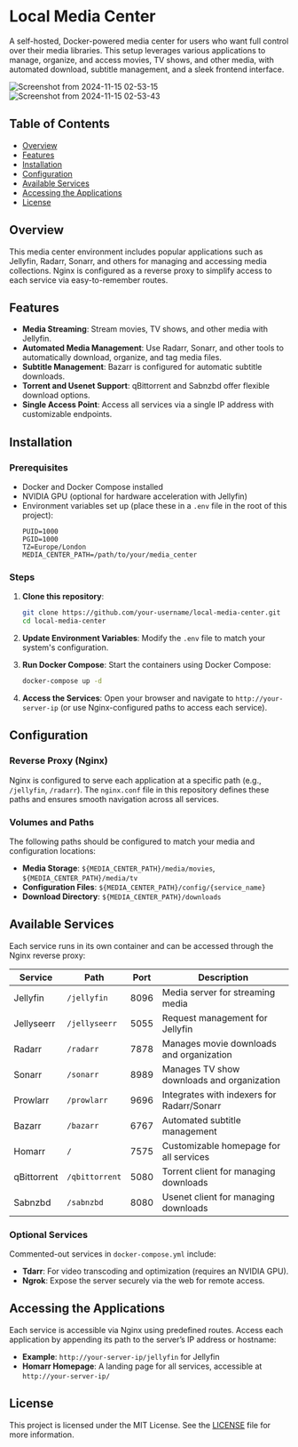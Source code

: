 # Local Media Center

A self-hosted, Docker-powered media center for users who want full control over their media libraries. This setup leverages various applications to manage, organize, and access movies, TV shows, and other media, with automated download, subtitle management, and a sleek frontend interface.

![Screenshot from 2024-11-15 02-53-15](https://github.com/user-attachments/assets/abe65b97-89f3-4a13-aaed-1f2381413e27)
![Screenshot from 2024-11-15 02-53-43](https://github.com/user-attachments/assets/dda2553f-f9e2-4387-b5ce-1ec5c16b4a89)

## Table of Contents
- [Overview](#overview)
- [Features](#features)
- [Installation](#installation)
- [Configuration](#configuration)
- [Available Services](#available-services)
- [Accessing the Applications](#accessing-the-applications)
- [License](#license)

## Overview

This media center environment includes popular applications such as Jellyfin, Radarr, Sonarr, and others for managing and accessing media collections. Nginx is configured as a reverse proxy to simplify access to each service via easy-to-remember routes.

## Features

- **Media Streaming**: Stream movies, TV shows, and other media with Jellyfin.
- **Automated Media Management**: Use Radarr, Sonarr, and other tools to automatically download, organize, and tag media files.
- **Subtitle Management**: Bazarr is configured for automatic subtitle downloads.
- **Torrent and Usenet Support**: qBittorrent and Sabnzbd offer flexible download options.
- **Single Access Point**: Access all services via a single IP address with customizable endpoints.

## Installation

### Prerequisites
- Docker and Docker Compose installed
- NVIDIA GPU (optional for hardware acceleration with Jellyfin)
- Environment variables set up (place these in a `.env` file in the root of this project):
  ```plaintext
  PUID=1000
  PGID=1000
  TZ=Europe/London
  MEDIA_CENTER_PATH=/path/to/your/media_center
  ```

### Steps
1. **Clone this repository**:
   ```bash
   git clone https://github.com/your-username/local-media-center.git
   cd local-media-center
   ```

2. **Update Environment Variables**:
   Modify the `.env` file to match your system's configuration.

3. **Run Docker Compose**:
   Start the containers using Docker Compose:
   ```bash
   docker-compose up -d
   ```

4. **Access the Services**:
   Open your browser and navigate to `http://your-server-ip` (or use Nginx-configured paths to access each service).

## Configuration

### Reverse Proxy (Nginx)
Nginx is configured to serve each application at a specific path (e.g., `/jellyfin`, `/radarr`). The `nginx.conf` file in this repository defines these paths and ensures smooth navigation across all services.

### Volumes and Paths
The following paths should be configured to match your media and configuration locations:
- **Media Storage**: `${MEDIA_CENTER_PATH}/media/movies`, `${MEDIA_CENTER_PATH}/media/tv`
- **Configuration Files**: `${MEDIA_CENTER_PATH}/config/{service_name}`
- **Download Directory**: `${MEDIA_CENTER_PATH}/downloads`

## Available Services

Each service runs in its own container and can be accessed through the Nginx reverse proxy:

| Service       | Path         | Port | Description                                |
|---------------|--------------|------|--------------------------------------------|
| Jellyfin      | `/jellyfin`  | 8096 | Media server for streaming media           |
| Jellyseerr    | `/jellyseerr`| 5055 | Request management for Jellyfin            |
| Radarr        | `/radarr`    | 7878 | Manages movie downloads and organization   |
| Sonarr        | `/sonarr`    | 8989 | Manages TV show downloads and organization |
| Prowlarr      | `/prowlarr`  | 9696 | Integrates with indexers for Radarr/Sonarr |
| Bazarr        | `/bazarr`    | 6767 | Automated subtitle management              |
| Homarr        | `/`          | 7575 | Customizable homepage for all services     |
| qBittorrent   | `/qbittorrent`| 5080| Torrent client for managing downloads      |
| Sabnzbd       | `/sabnzbd`   | 8080 | Usenet client for managing downloads       |

### Optional Services
Commented-out services in `docker-compose.yml` include:
- **Tdarr**: For video transcoding and optimization (requires an NVIDIA GPU).
- **Ngrok**: Expose the server securely via the web for remote access.

## Accessing the Applications

Each service is accessible via Nginx using predefined routes. Access each application by appending its path to the server’s IP address or hostname:

- **Example**: `http://your-server-ip/jellyfin` for Jellyfin
- **Homarr Homepage**: A landing page for all services, accessible at `http://your-server-ip/`

## License

This project is licensed under the MIT License. See the [LICENSE](./LICENSE) file for more information.
